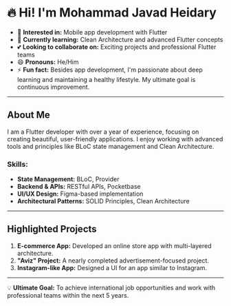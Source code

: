# 🔥 Hi! I'm Mohammad Javad Heidary

- 👀 **Interested in:** Mobile app development with Flutter  
- 🌱 **Currently learning:** Clean Architecture and advanced Flutter concepts  
- 💕 **Looking to collaborate on:** Exciting projects and professional Flutter teams  
- 😄 **Pronouns:** He/Him  
- ⚡ **Fun fact:** Besides app development, I'm passionate about deep learning and maintaining a healthy lifestyle. My ultimate goal is continuous improvement.

---

## About Me
I am a Flutter developer with over a year of experience, focusing on creating beautiful, user-friendly applications. I enjoy working with advanced tools and principles like BLoC state management and Clean Architecture.  

### Skills:
- **State Management:** BLoC, Provider  
- **Backend & APIs:** RESTful APIs, Pocketbase  
- **UI/UX Design:** Figma-based implementation  
- **Architectural Patterns:** SOLID Principles, Clean Architecture  

---

## Highlighted Projects
1. **E-commerce App:** Developed an online store app with multi-layered architecture.  
2. **"Aviz" Project:** A nearly completed advertisement-focused project.  
3. **Instagram-like App:** Designed a UI for an app similar to Instagram.  

---

💡 **Ultimate Goal:** To achieve international job opportunities and work with professional teams within the next 5 years.

